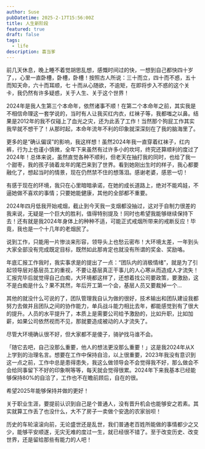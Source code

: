 ```yaml
---
author: Suse
pubDatetime: 2025-2-17T15:56:00Z
title: 人生新阶段
featured: true
draft: false
tags:
  - life
description: 喜当爹
---
```


前几天休息，晚上睡不着觉胡思乱想，感慨时间过的快，一想到自己都快四十岁了，，心里一直卧槽，卧槽，卧槽！按照古人所说：三十而立，四十而不惑，五十而知天命，六十而耳顺，七 十而从心随欲，不逾矩，在即将步入不惑的这个关卡，我仍然有许多疑惑，关于人生、关于这个世界！

2024年是我人生第三个本命年，依然诸事不顺！在第二个本命年之前，其实我是不相信命理这一套学说的，当时有人让我买红内衣，红袜子等，我都嗤之以鼻。结果是2012年的我不仅碰上了血光之灾，还为此丢了工作！当然那个狗屁工作其实我早就不想干了！从那时起，本命年流年不利的印象就深深刻在了我的脑海里了。

更多的是“确认偏误”的影响，我这样想！虽然2024年我一直穿着红袜子，红内裤，行为上也谨小慎微，全年下来虽然有过许多小的坎坷，终究还算顺利的度过了2024年！总体来说，虽然直觉各种不顺利，但老天在抽打我的同时，也给了我一个甜枣，我的孩子骑着龙年的尾巴来到了世界。看到她刚出生时的样子，我心都要融化了，想起当时的情景，现在仍然禁不住的想落泪。感谢老婆，感恩一切！

有感于现在的环境，我只在心里暗暗承诺，在她的成长道路上，绝对不能鸡娃，不逼她做不喜欢的事情；只要她能健康，其他的全部都不重要。

2024年四月低我开始戒烟，截止到今天我一支烟都没抽过，这对于自制力很差的我来说，无疑是一个巨大的胜利，值得特别提及！同时也希望我能够继续保持下去！还有就是我2024年身体上的种种不适，可能正式戒烟所带来的戒断反应！毕竟，我也是一个十几年的老烟民了。

说到工作，只能用一片惨淡来形容，领导头上也愁云密布！大环境太差，一年到头大家全部没有完成既定目标，既然如此那肯定也就没有所谓的奖金、奖励咯。

年底汇报工作我时，我实事求是的提出了一点：“团队内的消极情绪”，就是为了引起领导层对基层员工的重视，不要让基层真正干事儿的人心寒从而造成人才流失！汇报完毕后就觉得自己白痴，大环境都这样了，还想着找公司要政策，要激励，这不是白痴是什么？果不其然，年后开工第一个会，基层人员又要裁掉一个...

其他的就没什么可说的了，团队管理我自认为做的很好，技术输出和团队建设我都努力去做并且团队之间的协作能力，单兵战斗能力相比去年，都能感觉到有了很大的提升。人员的水平提升了，本质上是需要公司给予激励的，比如升职，比如加薪，如果公司依然视而不见，那就要造成被动的人才流失了。

尽管大环境确认很不好，但大家都不是傻子，骑驴找马谁不会。

「随它去吧，自己没那么重要，他人的想法更没那么重要！」这是我2024年从X上学到的治理名言。想要在工作中保持自洽，以上很重要，2023年我没有意识到这一点之前，工作中总是患得患失，我这么做领导会不会觉得我不好，那么做会不会给同事留下不好的印象啊等等，每天就会觉得很累。2024年下来我基本已经能够保持80%的自洽了，工作也不在瞻前顾后，自在的很。

希望2025年能够保持并做的更好！

关于职业生涯，要提前认识到自己是个普通人，没有晋升机会也能够安之若素。其实就算工作丢了也没什么，大不了房子一卖做个安逸的农家翁呗！

历史的车轮滚滚向前，无论盛世还是乱世，我们普通老百姓所能做的事情都少之又少，能够平安顺遂，无灾无难的度过一生，就已经很不错了。至于改变历史、改变世界，还是留给那些有能力的人吧！